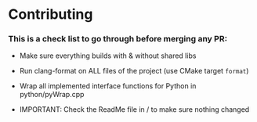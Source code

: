 # Contributing

### This is a check list to go through before merging any PR:

* Make sure everything builds with & without shared libs

* Run clang-format on ALL files of the project (use CMake target `format`)

* Wrap all implemented interface functions for Python in python/pyWrap.cpp

* IMPORTANT: Check the ReadMe file in / to make sure nothing changed

